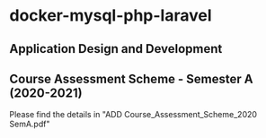 # docker-mysql-php-laravel

## Application Design and Development
## Course Assessment Scheme - Semester A (2020-2021)

Please find the details in "ADD Course_Assessment_Scheme_2020 SemA.pdf"
